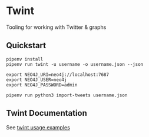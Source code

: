 # Twint

Tooling for working with Twitter & graphs

## Quickstart

```
pipenv install 
pipenv run twint -u username -o username.json --json

export NEO4J_URI=neo4j://localhost:7687
export NEO4J_USER=neo4j
export NEO4J_PASSWORD=admin

pipenv run python3 import-tweets username.json
```

## Twint Documentation

See [twint usage examples](https://github.com/twintproject/twint#cli-basic-examples-and-combos)